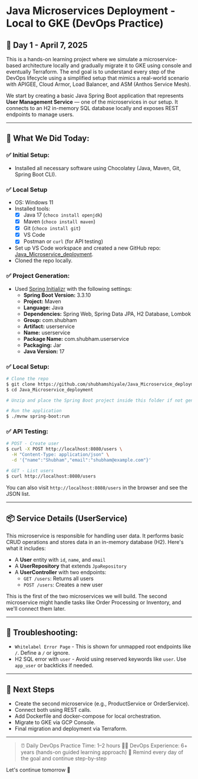 # Java Microservices Deployment - Local to GKE (DevOps Practice)

## 📅 Day 1 - April 7, 2025

This is a hands-on learning project where we simulate a microservice-based architecture locally and gradually migrate it to GKE using console and eventually Terraform. The end goal is to understand every step of the DevOps lifecycle using a simplified setup that mimics a real-world scenario with APIGEE, Cloud Armor, Load Balancer, and ASM (Anthos Service Mesh).

We start by creating a basic Java Spring Boot application that represents **User Management Service** — one of the microservices in our setup. It connects to an H2 in-memory SQL database locally and exposes REST endpoints to manage users.

---

## 🧠 What We Did Today:

### ✅ Initial Setup:
- Installed all necessary software using Chocolatey (Java, Maven, Git, Spring Boot CLI).

### ✅ Local Setup

- OS: Windows 11
- Installed tools:
  - [x] Java 17 (`choco install openjdk`)
  - [x] Maven (`choco install maven`)
  - [x] Git (`choco install git`)
  - [x] VS Code
  - [x] Postman or `curl` (for API testing)

- Set up VS Code workspace and created a new GitHub repo: [Java_Microservice_deployment](https://github.com/shubhamshiyale/Java_Microservice_deployment.git).
- Cloned the repo locally.

### ✅ Project Generation:
- Used [Spring Initializr](https://start.spring.io/) with the following settings:
  - **Spring Boot Version:** 3.3.10
  - **Project:** Maven
  - **Language:** Java
  - **Dependencies:** Spring Web, Spring Data JPA, H2 Database, Lombok
  - **Group:** com.shubham
  - **Artifact:** userservice
  - **Name:** userservice
  - **Package Name:** com.shubham.userservice
  - **Packaging:** Jar
  - **Java Version:** 17

### ✅ Local Setup:
```bash
# Clone the repo
$ git clone https://github.com/shubhamshiyale/Java_Microservice_deployment.git
$ cd Java_Microservice_deployment

# Unzip and place the Spring Boot project inside this folder if not generated via curl.

# Run the application
$ ./mvnw spring-boot:run
```

### ✅ API Testing:
```bash
# POST - Create user
$ curl -X POST http://localhost:8080/users \
  -H "Content-Type: application/json" \
  -d '{"name":"Shubham","email":"shubham@example.com"}'

# GET - List users
$ curl http://localhost:8080/users
```

You can also visit `http://localhost:8080/users` in the browser and see the JSON list.

---

## 📦 Service Details (UserService)

This microservice is responsible for handling user data. It performs basic CRUD operations and stores data in an in-memory database (H2). Here's what it includes:

- A **User** entity with `id`, `name`, and `email`
- A **UserRepository** that extends `JpaRepository`
- A **UserController** with two endpoints:
  - `GET /users`: Returns all users
  - `POST /users`: Creates a new user

This is the first of the two microservices we will build. The second microservice might handle tasks like Order Processing or Inventory, and we'll connect them later.

---

## 🐞 Troubleshooting:
- `Whitelabel Error Page` - This is shown for unmapped root endpoints like `/`. Define a `/` or ignore.
- H2 SQL error with `user` - Avoid using reserved keywords like `user`. Use `app_user` or backticks if needed.

---

## 📌 Next Steps
- Create the second microservice (e.g., ProductService or OrderService).
- Connect both using REST calls.
- Add Dockerfile and docker-compose for local orchestration.
- Migrate to GKE via GCP Console.
- Final migration and deployment via Terraform.

---

> ⏰ Daily DevOps Practice Time: 1–2 hours
> 👨‍💻 DevOps Experience: 6+ years (hands-on guided learning approach)
> 📌 Remind every day of the goal and continue step-by-step

Let's continue tomorrow 🚀

